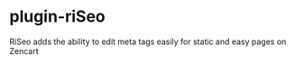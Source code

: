 plugin-riSeo
============

RiSeo adds the ability to edit meta tags easily for static and easy pages on Zencart

